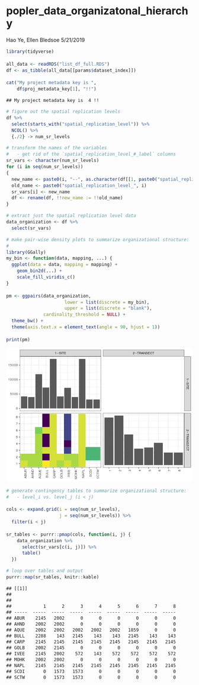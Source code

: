 popler\_data\_organizatonal\_hierarchy
================
Hao Ye, Ellen Bledsoe
5/21/2019

``` r
library(tidyverse)

all_data <- readRDS("list_df_full.RDS")
df <- as_tibble(all_data[[params$dataset_index]])

cat("My project metadata key is ", 
    df$proj_metadata_key[1], "!!")
```

    ## My project metadata key is  4 !!

``` r
# figure out the spatial replication levels
df %>% 
  select(starts_with("spatial_replication_level")) %>%
  NCOL() %>%
  {./2} -> num_sr_levels
```

``` r
# transform the names of the variables
#   - get rid of the `spatial_replication_level_#_label` columns
sr_vars <- character(num_sr_levels)
for (i in seq(num_sr_levels))
{
  new_name <- paste0(i, "--", as.character(df[[1, paste0("spatial_replication_level_", i, "_label")]]))
  old_name <- paste0("spatial_replication_level_", i)
  sr_vars[i] <- new_name
  df <- rename(df, !!new_name := !!old_name)
}
```

``` r
# extract just the spatial replication level data
data_organization <- df %>%
  select(sr_vars)
```

``` r
# make pair-wise density plots to summarize organizational structure:
# 
library(GGally)
my_bin <- function(data, mapping, ...) {
  ggplot(data = data, mapping = mapping) +
    geom_bin2d(...) +
    scale_fill_viridis_c()
}

pm <- ggpairs(data_organization, 
                      lower = list(discrete = my_bin), 
                      upper = list(discrete = "blank"), 
              cardinality_threshold = NULL) + 
  theme_bw() + 
  theme(axis.text.x = element_text(angle = 90, hjust = 1))

print(pm)
```

![](data_report-3_files/figure-markdown_github/unnamed-chunk-5-1.png)

``` r
# generate contingency tables to summarize organizational structure:
#   - level_i vs. level_j (i < j)

cols <- expand.grid(i = seq(num_sr_levels), 
                    j = seq(num_sr_levels)) %>%
  filter(i < j)

sr_tables <- purrr::pmap(cols, function(i, j) {
    data_organization %>%
      select(sr_vars[c(i, j)]) %>%
      table()
  })
```

``` r
# loop over tables and output
purrr::map(sr_tables, knitr::kable)
```

    ## [[1]]
    ## 
    ## 
    ##            1      2      3      4      5      6      7      8
    ## -----  -----  -----  -----  -----  -----  -----  -----  -----
    ## ABUR    2145   2002      0      0      0      0      0      0
    ## AHND    2002   2002      0      0      0      0      0      0
    ## AQUE    2002   2002   2002   2002   2002   1859      0      0
    ## BULL    2288    143   2145    143    143   2145    143    143
    ## CARP    2145   2145   2145   2145   2145   2145   2145   2145
    ## GOLB    2002   2145      0      0      0      0      0      0
    ## IVEE    2145   2002    572    143    572    572    572    572
    ## MOHK    2002   2002      0      0      0      0      0      0
    ## NAPL    2145   2145   2145   2145   2145   2145   2145   2145
    ## SCDI       0   1573   1573      0      0      0      0      0
    ## SCTW       0   1573   1573      0      0      0      0      0
